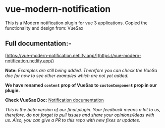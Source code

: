 # vue-modern-notification
This is a Modern notification plugin for vue 3 applications. Copied the functionality and design from: VueSax


## Full documentation:-
[https://vue-modern-notification.netlify.app/](https://vue-modern-notification.netlify.app/)

**Note:** *Examples are still being added. Therefore you can check the VueSa doc for now to see other examples which are not yet added.* 

**We have renamed `content` prop of VueSax to `customComponent` prop in our plugin.**

**Check VueSax Doc:** [Notification documentation](https://vuesax.com/docs/components/Notification.html)


*This is the beta version of our final plugin. Your feedback means a lot to us, therefore, do not forget to pull issues and share your opinions/ideas with us. Also, you can give a PR to this repo with new fixes or updates.*